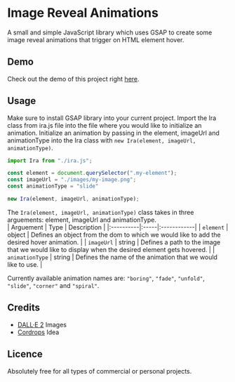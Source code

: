 # Image Reveal Animations
A small and simple JavaScript library which uses GSAP to create some image reveal animations that trigger on HTML element hover.


## Demo
Check out the demo of this project right [here](https://vanjazeli.github.io/image-reveal-animations/). 


## Usage
Make sure to install GSAP library into your current project.
Import the Ira class from ira.js file into the file where you would like to initialize an animation.
Initialize an animation by passing in the element, imageUrl and animationType into the Ira class with `new Ira(element, imageUrl, animationType)`.

```JavaScript
import Ira from "./ira.js";

const element = document.querySelector(".my-element");
const imageUrl = "./images/my-image.png";
const animationType = "slide"

new Ira(element, imageUrl, animationType);
```

The `Ira(element, imageUrl, animationType)` class takes in three arguements: element, imageUrl and animationType.
\
| Arguement | Type | Description |
|:----------|:-----|:------------|
| `element` | object | Defines an object from the dom to which we would like to add the desired hover animation. |
| `imageUrl` | string | Defines a path to the image that we would like to display when the desired element gets hovered. |
| `animationType` | string | Defines the name of the animation that we would like to use. |

Currently available animation names are: `"boring"`, `"fade"`, `"unfold"`, `"slide"`, `"corner"` and `"spiral"`. 

## Credits
 - [DALL·E 2](https://openai.com/dall-e-2/) Images
 - [Cordrops](https://github.com/codrops) Idea


## Licence
Absolutely free for all types of commercial or personal projects.
